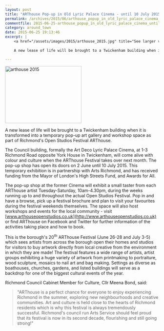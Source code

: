 ```yaml
---
layout: post
title: "ARThouse Pop-up in Old Lyric Palace Cinema - until 10 July 2015"
permalink: /archives/2015/06/arthouse_popup_in_old_lyric_palace_cinema_until_10.html
commentfile: 2015-06-25-arthouse_popup_in_old_lyric_palace_cinema_until_10
category: around_town
date: 2015-06-25 19:13:46
excerpt: |
    <a href="/assets/images/2015/arthouse_2015.jpg" title="See larger version of - arthouse 2015"><img src="/assets/images/2015/arthouse_2015_thumb.jpg" width="150" height="112" alt="arthouse 2015" class="photo right" /></a>
    
    A new lease of life will be brought to a Twickenham building when it is transformed into a temporary pop-up art gallery and workshop space as part of Richmond's Open Studios Festival ARThouse.

---
```


<a href="/assets/images/2015/arthouse_2015.jpg" title="See larger version of - arthouse 2015"><img src="/assets/images/2015/arthouse_2015_thumb.jpg" width="250" height="187" alt="arthouse 2015" class="photo right" /></a>

A new lease of life will be brought to a Twickenham building when it is transformed into a temporary pop-up art gallery and workshop space as part of Richmond's Open Studios Festival ARThouse.

The Council building, formally the Art Deco Lyric Palace Cinema, at 1-3 Richmond Road opposite York House in Twickenham, will come alive with colour and culture when the ARThouse Festival takes over next month. The pop-up shop has open its doors on 2 June until 10 July 2015. This temporary exhibition is in partnership with Arts Richmond, and has received funding from the Mayor of London's High Streets Fund, and Awards for All.

The pop-up shop at the former Cinema will exhibit a small taster from each ARThouse artist Tuesday-Saturday, 10am-4.30pm, during the weeks running up to and throughout the actual Open Studios Festival. Pop in and have a browse, pick up a festival brochure and plan to visit your favourites during the festival weekends themselves. The space will also host workshops and events for the local community - visit [www.arthouseopenstudios.co.uk](http://www.arthouseopenstudios.co.uk) or find ARThouse on Facebook and Twitter for further information of the activities taking place and how to book.

This is the borough's 20<sup>th</sup> ARThouse Festival (June 26-28 and July 3-5) which sees artists from across the borough open their homes and studios for visitors to buy artwork directly from local creative from the environment in which they are made! The festival features a wide range of artists, artist groups exhibiting a huge variety of artwork from printmaking to portraiture, wood sculpture, mosaics to nail art and bag making. Settings as diverse as boathouses, churches, gardens, and listed buildings will serve as a backdrop for one of the biggest cultural events of the year.

Richmond Council Cabinet Member for Culture, Cllr Meena Bond, said:

> "ARThouse is a perfect chance for everyone to enjoy experiencing Richmond in the summer, exploring new neighbourhoods and creative communities. Art and culture is held close to the hearts of Richmond residents which is why this festival is always tremendously successful. Richmond's council run Arts Service should feel proud that its festival is now in its second decade, flourishing and still going strong!"
